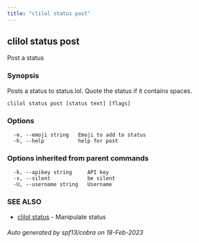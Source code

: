 ```yaml
---
title: "clilol status post"
---
```

## clilol status post

Post a status

### Synopsis

Posts a status to status.lol. Quote the status if it contains spaces.

```
clilol status post [status text] [flags]
```

### Options

```
  -e, --emoji string   Emoji to add to status
  -h, --help           help for post
```

### Options inherited from parent commands

```
  -k, --apikey string     API key
  -s, --silent            be silent
  -U, --username string   Username
```

### SEE ALSO

* [clilol status](clilol_status.md)	 - Manipulate status

###### Auto generated by spf13/cobra on 18-Feb-2023
